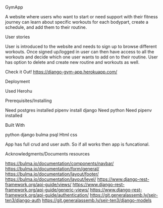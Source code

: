 GymApp

A website where users who want to start or need support with their fitness journey can learn about specific workouts for each bodypart, create a schedule, and add them to their routine.

User stories

User is introduced to the website and needs to sign up to browse different workouts. Once signed up/logged in user can then have access to all the workouts and decide which one user wants to add on to their routine. User has option to delete and create new routine and workouts as well.

Check it Out!
https://django-gym-app.herokuapp.com/

Deployment

Used Herohu 

Prerequisites/Installing

Need postgres installed
pipenv install django
Need python
Need pipenv installed

Built With

python
django
bulma
psql
Html
css

App has full crud and user auth. So if all works then app is funcational.

Acknowledgments/Documents resources

https://bulma.io/documentation/components/navbar/ https://bulma.io/documentation/form/general/ https://bulma.io/documentation/layout/footer/ https://bulma.io/documentation/layout/level/
https://www.django-rest-framework.org/api-guide/views/ 
https://www.django-rest-framework.org/api-guide/generic-views/ 
https://www.django-rest-framework.org/api-guide/authentication/ https://git.generalassemb.ly/seir-ten3/django-auth
 https://git.generalassemb.ly/seir-ten3/django-models
